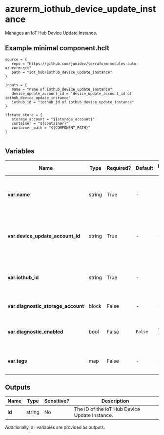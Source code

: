 # azurerm_iothub_device_update_instance

Manages an IoT Hub Device Update Instance.

## Example minimal component.hclt

```hcl
source = {
   repo = "https://github.com/jumidev/terraform-modules-auto-azurerm.git" 
   path = "iot_hub/iothub_device_update_instance" 
}

inputs = {
   name = "name of iothub_device_update_instance" 
   device_update_account_id = "device_update_account_id of iothub_device_update_instance" 
   iothub_id = "iothub_id of iothub_device_update_instance" 
}

tfstate_store = {
   storage_account = "${storage_account}" 
   container = "${container}" 
   container_path = "${COMPONENT_PATH}" 
}


```

## Variables

| Name | Type | Required? |  Default  |  possible values |  Description |
| ---- | ---- | --------- |  ----------- | ----------- | ----------- |
| **var.name** | string | True | -  |  -  |  Specifies the name which should be used for this IoT Hub Device Update Instance. Changing this forces a new resource to be created. | 
| **var.device_update_account_id** | string | True | -  |  -  |  Specifies the ID of the IoT Hub Device Update Account where the IoT Hub Device Update Instance exists. Changing this forces a new resource to be created. | 
| **var.iothub_id** | string | True | -  |  -  |  Specifies the ID of the IoT Hub associated with the IoT Hub Device Update Instance. Changing this forces a new resource to be created. | 
| **var.diagnostic_storage_account** | block | False | -  |  -  |  A `diagnostic_storage_account` block. | 
| **var.diagnostic_enabled** | bool | False | `False`  |  `true`, `false`  |  Whether the diagnostic log collection is enabled. Possible values are `true` and `false`. Defaults to `false`. | 
| **var.tags** | map | False | -  |  -  |  A mapping of tags which should be assigned to the IoT Hub Device Update Instance. | 



## Outputs

| Name | Type | Sensitive? | Description |
| ---- | ---- | --------- | --------- |
| **id** | string | No  | The ID of the IoT Hub Device Update Instance. | 

Additionally, all variables are provided as outputs.

